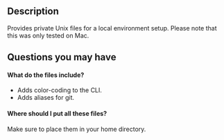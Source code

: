 ## Description

Provides private Unix files for a local environment setup. Please note that this was only tested on Mac.

## Questions you may have

#### What do the files include?

* Adds color-coding to the CLI.
* Adds aliases for git.

#### Where should I put all these files?

Make sure to place them in your home directory.
